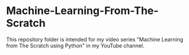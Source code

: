 # Machine-Learning-From-The-Scratch
This repository folder is intended for my video series "Machine Learning from The Scratch using Python" in my YouTube channel.
